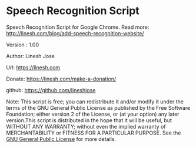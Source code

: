 # Speech Recognition Script
Speech Recognition Script for Google Chrome. Read more: http://linesh.com/blog/add-speech-recognition-website/

Version : 1.00

Author: Linesh Jose

Url: https://linesh.com

Donate:  https://linesh.com/make-a-donation/

github: https://github.com/lineshjose

Note: This script is free; you can redistribute it and/or modify  it under the terms of the GNU General Public License as published by the Free Software Foundation; either version 2 of the License, or (at your option) any later version.This script is distributed in the hope that it will be useful,   but WITHOUT ANY WARRANTY; without even the implied warranty of MERCHANTABILITY or FITNESS FOR A PARTICULAR PURPOSE. 	See the  [GNU General Public License](./LICENSE.md) for more details.
